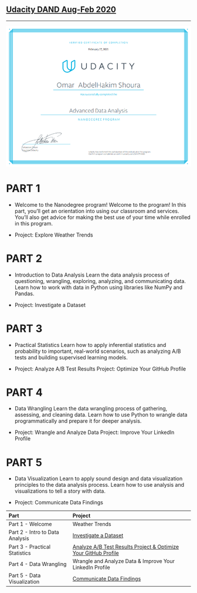 ## [Udacity DAND Aug-Feb 2020](https://www.udacity.com/course/data-analyst-nanodegree--nd002)
---

![Certificarte](Certificate.PNG)
# PART 1

* Welcome to the Nanodegree program!
Welcome to the program! In this part, you’ll get an orientation into using our classroom and services. You’ll also get advice for making the best use of your time while enrolled in this program.

* Project: Explore Weather Trends

# PART 2
* Introduction to Data Analysis
Learn the data analysis process of questioning, wrangling, exploring, analyzing, and communicating data. Learn how to work with data in Python using libraries like NumPy and Pandas.

* Project: Investigate a Dataset

# PART 3
* Practical Statistics
Learn how to apply inferential statistics and probability to important, real-world scenarios, such as analyzing A/B tests and building supervised learning models.

* Project: Analyze A/B Test Results
Project: Optimize Your GitHub Profile

# PART 4
* Data Wrangling
Learn the data wrangling process of gathering, assessing, and cleaning data. Learn how to use Python to wrangle data programmatically and prepare it for deeper analysis.

* Project: Wrangle and Analyze Data
Project: Improve Your LinkedIn Profile

# PART 5
* Data Visualization
Learn to apply sound design and data visualization principles to the data analysis process. Learn how to use analysis and visualizations to tell a story with data.

* Project: Communicate Data Findings

| Part | Project |
| :------------------ | :-------|
| Part 1 - Welcome| Weather Trends |
| Part 2 - Intro to Data Analysis | [Investigate a Dataset](https://github.com/omarshoura/Udacity-DAND/tree/master/Projects/Investigate%20a%20Dataset)   |
| Part 3 - Practical Statistics | [Analyze A/B Test Results Project & Optimize Your GitHub Profile](https://github.com/omarshoura/Udacity-DAND/tree/master/Projects/A-B%20Testing) |
| Part 4 - Data Wrangling | Wrangle and Analyze Data & Improve Your LinkedIn Profile |
| Part 5 - Data Visualization  | [Communicate Data Findings](https://github.com/omarshoura/Udacity-DAND/tree/master/Projects/Communicate%20Data%20Findings)|